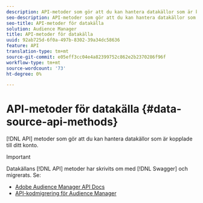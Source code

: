 ```yaml
---
description: API-metoder som gör att du kan hantera datakällor som är kopplade till ditt konto.
seo-description: API-metoder som gör att du kan hantera datakällor som är kopplade till ditt konto.
seo-title: API-metoder för datakälla
solution: Audience Manager
title: API-metoder för datakälla
uuid: 92ab725d-6f0a-497b-8302-39a34dc58636
feature: API
translation-type: tm+mt
source-git-commit: e05eff3cc04e4a82399752c862e2b2370286f96f
workflow-type: tm+mt
source-wordcount: '73'
ht-degree: 0%

---
```



# API-metoder för datakälla {#data-source-api-methods}

[!DNL API] metoder som gör att du kan hantera datakällor som är kopplade till ditt konto.

<!-- c_rest_data_sources.xml -->

>[!IMPORTANT]
>
>Datakällans [!DNL API] metoder har skrivits om med [!DNL Swagger] och migrerats. Se:
>
>* [Adobe Audience Manager API Docs](https://bank.demdex.com/portal/swagger/index.html)
>* [API-kodmigrering för Audience Manager](../../api/api-swagger-migration.md)
>
